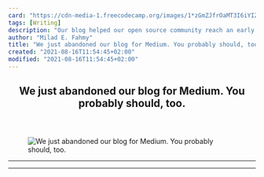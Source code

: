 ```yaml
---
card: "https://cdn-media-1.freecodecamp.org/images/1*zGmZJfrOaMT3I6iYIZNZdA.jpeg"
tags: [Writing]
description: "Our blog helped our open source community reach an early crit"
author: "Milad E. Fahmy"
title: "We just abandoned our blog for Medium. You probably should, too."
created: "2021-08-16T11:54:45+02:00"
modified: "2021-08-16T11:54:45+02:00"
---
```

<div class="site-wrapper">
<main id="site-main" class="site-main outer">
<div class="inner">
<article class="post-full post tag-writing tag-technology tag-design tag-social-media tag-marketing ">
<header class="post-full-header">
<h1 class="post-full-title">We just abandoned our blog for Medium. You probably should, too.</h1>
</header>
<figure class="post-full-image">
<picture>
<source media="(max-width: 700px)" sizes="1px" srcset="data:image/gif;base64,R0lGODlhAQABAIAAAAAAAP///yH5BAEAAAAALAAAAAABAAEAAAIBRAA7 1w">
<source media="(min-width: 701px)" sizes="(max-width: 800px) 400px,
(max-width: 1170px) 700px,
1400px" srcset="https://cdn-media-1.freecodecamp.org/images/1*zGmZJfrOaMT3I6iYIZNZdA.jpeg 300w,
https://cdn-media-1.freecodecamp.org/images/1*zGmZJfrOaMT3I6iYIZNZdA.jpeg 600w,
https://cdn-media-1.freecodecamp.org/images/1*zGmZJfrOaMT3I6iYIZNZdA.jpeg 1000w,
https://cdn-media-1.freecodecamp.org/images/1*zGmZJfrOaMT3I6iYIZNZdA.jpeg 2000w">
<img onerror="this.style.display='none'" src="https://cdn-media-1.freecodecamp.org/images/1*zGmZJfrOaMT3I6iYIZNZdA.jpeg" alt="We just abandoned our blog for Medium. You probably should, too.">
</picture>
</figure>
<section class="post-full-content">
<div class="post-content">
</div>
<hr>
<hr>
</section>
</article>
</div>
</main>
</div>
<!-- Google Tag Manager (noscript) -->
<!-- End Google Tag Manager (noscript) -->
